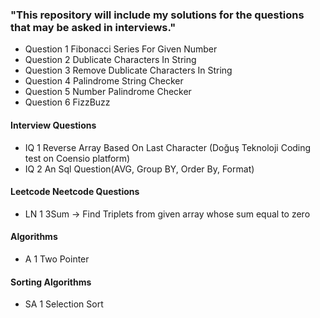 ### "This repository will include my solutions for the questions that may be asked in interviews."

- Question 1 Fibonacci Series For Given Number
- Question 2 Dublicate Characters In String
- Question 3 Remove Dublicate Characters In String
- Question 4 Palindrome String Checker
- Question 5 Number Palindrome Checker
- Question 6 FizzBuzz


#### Interview Questions
- IQ 1 Reverse Array Based On Last Character (Doğuş Teknoloji Coding test on Coensio platform)
- IQ 2 An Sql Question(AVG, Group BY, Order By, Format)


#### Leetcode Neetcode Questions
- LN 1 3Sum -> Find Triplets from given array whose sum equal to zero

#### Algorithms
- A 1 Two Pointer

#### Sorting Algorithms
- SA 1 Selection Sort
